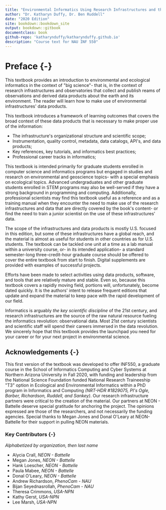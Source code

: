 ```yaml
--- 
title: "Environmental Informatics Using Research Infrastructures and their Data"
author: "Dr. Katharyn Duffy, Dr. Ben Ruddell"
date: "2020 Edition"
site: bookdown::bookdown_site
output: bookdown::gitbook
documentclass: book
github-repo: 'katharynduffy/katharynduffy.github.io'
description: "Course text for NAU INF 550"
---
```


# Preface {-}

This textbook provides an introduction to environmental and ecological informatics in the context of "big science"- that is, in the context of research infrastructures and observatories that collect and publish reams of observations and derived data products about the earth and its environment. The reader will learn how to make use of environmental infrastructures' data products. 

This textbook introduces a framework of learning outcomes that covers the broad context of these data products that is necessary to make proper use of the information: 

  * The infrastructure's organizational structure and scientific scope;
  * Instrumentation, quality control, metadata, data catalogs, API's, and data products;
  * Key references, key tutorials, and informatics best practices;
  * Professional career tracks in informatics;
  
This textbook is intended primarily for graduate students enrolled in computer science and informatics programs but engaged in studies and research on environmental and geoscience topics- with a special emphasis on ecological topics. Advanced undergraduates and other graduate students enrolled in STEM programs may also be well-served if they have a strong background in programming and computing. Additionally, professional scientists may find this textbook useful as a reference and as a training manual when they encounter the need to make use of the research infrastructures and data that are directly covered by the book's content- or find the need to train a junior scientist on the use of these infrastructures' data.  

The scope of the infrastructures and data products is mostly U.S. focused in this edition, but some of these infrastructures have a global reach, and the material is almost as useful for students in other countries as for U.S. students. The textbook can be tackled one unit at a time as a lab manual within a university course, or- in its intended application- a standard semester-long three-credit-hour graduate course should be offered to cover the entire textbook from start to finish. Digital supplements are provided with examples of successful projects. 

Efforts have been made to select activities using data products, software, and tools that are relatively mature and stable. Even so, because this textbook covers a rapidly moving field, portions will, unfortunately, become dated quickly. It is the authors' intent to release frequent editions that update and expand the material to keep pace with the rapid development of our field.

Informatics is arguably *the key scientific discipline* of the 21st century, and research infrastructures are the source of the raw natural resource fueling the informatics revolution: observational data. Most 21st century scientists and scientific staff will spend their careers immersed in the data revolution. We sincerely hope that this textbook provides the launchpad you need for your career or for your next project in environmental science.


## Acknowledgements {-}

This first version of the textbook was developed to offer INF550, a graduate course in the School of Informatics Computing and Cyber Systems at Northern Arizona University in Fall 2020, with funding and leadership from the National Science Foundation funded National Research Traineeship "T3" option in Ecological and Environmental Informatics within a PhD program in Informatics and Computing *(NRT-HDR #1829075, PI's Ogle, Barber, Richardson, Ruddell, and Sankey)*. Our research infrastructure partners were critical to the creation of the material. Our partners at NEON - Battelle deserve special gratitude for anchoring the project. The opinions expressed are those of the researchers, and not necessarily the funding agencies.  Special thanks to Megan Jones and Donal O'Leary at NEON-Battelle for their support in pulling NEON materials. 

### Key Contributors {-}

*Alphabetized by organization, then last name*

* Alycia Crall, *NEON - Battelle*
* Megan Jones, *NEON - Battelle*
* Hank Loescher, *NEON - Battelle*
* Paula Mabee, *NEON - Battelle*
* Donal O'Leary, *NEON - Battelle*
* Andrew Richardson,  *PhenoCam - NAU*
* Bijan Seyednasrollah,  *PhenoCam - NAU*
* Theresa Crimmons, *USA-NPN*
* Kathy Gerst, *USA-NPN*
* Lee Marsh,  *USA-NPN*



